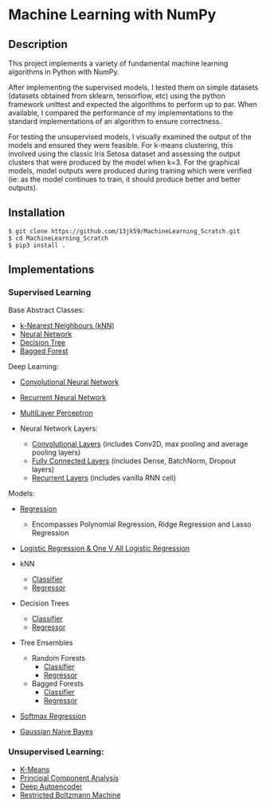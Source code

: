 # Machine Learning with NumPy

## Description

This project implements a variety of fundamental machine learning algorithms in Python with NumPy.

After implementing the supervised models, I tested them on simple datasets (datasets obtained from sklearn, tensorflow, etc) using the python framework unittest and expected the algorithms to perform up to par. When available, I compared the performance of my implementations to the standard implementations of an algorithm to ensure correctness. 

For testing the unsupervised models, I visually examined the output of the models and ensured they were feasible. For k-means clustering, this involved using the classic Iris Setosa dataset and assessing the output clusters that were produced by the model when k=3. For the graphical models, model outputs were produced during training which were verified (ie: as the model continues to train, it should produce better and better outputs). 

## Installation

```
$ git clone https://github.com/13jk59/MachineLearning_Scratch.git
$ cd MachineLearning_Scratch
$ pip3 install .
```

## Implementations

### Supervised Learning

Base Abstract Classes:

- [k-Nearest Neighbours (kNN)](https://github.com/13jk59/MachineLearning_Scratch/blob/master/machine_learning_algorithms/supervised_learning/base_classes/k_nearest_neighbours_base.py)
- [Neural Network](https://github.com/13jk59/MachineLearning_Scratch/blob/master/machine_learning_algorithms/neural_net_utility/neural_net_base.py)
- [Decision Tree](https://github.com/13jk59/MachineLearning_Scratch/blob/master/machine_learning_algorithms/supervised_learning/base_classes/decision_tree.py)
- [Bagged Forest](https://github.com/13jk59/MachineLearning_Scratch/blob/master/machine_learning_algorithms/supervised_learning/base_classes/bagged_forest.py)

Deep Learning:

- [Convolutional Neural Network](https://github.com/13jk59/MachineLearning_Scratch/blob/master/machine_learning_algorithms/supervised_learning/classifiers/convolutional_neural_network.py)
- [Recurrent Neural Network](https://github.com/13jk59/MachineLearning_Scratch/blob/master/machine_learning_algorithms/supervised_learning/classifiers/recurrent_network.py)
- [MultiLayer Perceptron](https://github.com/13jk59/MachineLearning_Scratch/blob/master/machine_learning_algorithms/supervised_learning/classifiers/multi_layer_perceptron.py)

- Neural Network Layers:
  - [Convolutional Layers](https://github.com/13jk59/MachineLearning_Scratch/blob/master/machine_learning_algorithms/neural_net_utility/convolutional_layers.py) (includes Conv2D, max pooling and average pooling layers)
  - [Fully Connected Layers](https://github.com/13jk59/MachineLearning_Scratch/blob/master/machine_learning_algorithms/neural_net_utility/neural_net_layers.py) (includes Dense, BatchNorm, Dropout layers)
  - [Recurrent Layers](https://github.com/13jk59/MachineLearning_Scratch/blob/master/machine_learning_algorithms/neural_net_utility/reccurent_neural_net_layers.py) (includes vanilla RNN cell)

Models:

- [Regression](https://github.com/13jk59/MachineLearning_Scratch/blob/master/machine_learning_algorithms/supervised_learning/regression/linear_regression.py)

  - Encompasses Polynomial Regression, Ridge Regression and Lasso Regression

- [Logistic Regression & One V All Logistic Regression](https://github.com/13jk59/MachineLearning_Scratch/blob/master/machine_learning_algorithms/supervised_learning/classifiers/logistic_regression.py)

- kNN

  - [Classifier](https://github.com/13jk59/MachineLearning_Scratch/blob/master/machine_learning_algorithms/supervised_learning/classifiers/k_nearest_neighbours_classifier.py)
  - [Regressor](https://github.com/13jk59/MachineLearning_Scratch/blob/master/machine_learning_algorithms/supervised_learning/regression/k_nearest_neighbours_regressor.py)

- Decision Trees

  - [Classifier](https://github.com/13jk59/MachineLearning_Scratch/blob/master/machine_learning_algorithms/supervised_learning/classifiers/classification_tree.py)
  - [Regressor](https://github.com/13jk59/MachineLearning_Scratch/blob/master/machine_learning_algorithms/supervised_learning/regression/regression_tree.py)

- Tree Ensembles

  - Random Forests
    - [Classifier](https://github.com/13jk59/MachineLearning_Scratch/blob/master/machine_learning_algorithms/supervised_learning/classifiers/random_forest_classifier.py)
    - [Regressor](https://github.com/13jk59/MachineLearning_Scratch/blob/master/machine_learning_algorithms/supervised_learning/regression/random_forest_regressor.py)
  - Bagged Forests
    - [Classifier](https://github.com/13jk59/MachineLearning_Scratch/blob/master/machine_learning_algorithms/supervised_learning/classifiers/bagged_forest_classifier.py)
    - [Regressor](https://github.com/13jk59/MachineLearning_Scratch/blob/master/machine_learning_algorithms/supervised_learning/regression/bagged_forest_regressor.py)

- [Softmax Regression](https://github.com/13jk59/MachineLearning_Scratch/blob/master/machine_learning_algorithms/supervised_learning/classifiers/softmax_regression.py)
- [Gaussian Naive Bayes](https://github.com/13jk59/MachineLearning_Scratch/blob/master/machine_learning_algorithms/supervised_learning/classifiers/gaussian_naive_bayes.py)

### Unsupervised Learning:

- [K-Means](https://github.com/13jk59/MachineLearning_Scratch/blob/master/machine_learning_algorithms/unsupervised_learning/k_means.py)
- [Principal Component Analysis](https://github.com/13jk59/MachineLearning_Scratch/blob/master/machine_learning_algorithms/unsupervised_learning/principal_component_analysis.py)
- [Deep Autoencoder](https://github.com/13jk59/MachineLearning_Scratch/blob/master/machine_learning_algorithms/unsupervised_learning/auto_encoder.py)
- [Restricted Boltzmann Machine](https://github.com/13jk59/MachineLearning_Scratch/blob/master/machine_learning_algorithms/unsupervised_learning/restricted_boltzmann_machine.py)
